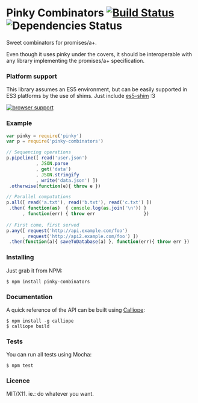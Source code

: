 # Pinky Combinators [![Build Status](https://travis-ci.org/killdream/pinky-combinators.png)](https://travis-ci.org/killdream/pinky-combinators) ![Dependencies Status](https://david-dm.org/killdream/pinky.png)

Sweet combinators for promises/a+.

Even though it uses pinky under the covers, it should be interoperable with any
library implementing the promises/a+ specification.


### Platform support

This library assumes an ES5 environment, but can be easily supported in ES3
platforms by the use of shims. Just include [es5-shim][] :3

[![browser support](http://ci.testling.com/killdream/pinky-combinators.png)](http://ci.testling.com/killdream/pinky-combinators)


### Example

```js
var pinky = require('pinky')
var p = require('pinky-combinators')

// Sequencing operations
p.pipeline([ read('user.json')
           , JSON.parse
           , get('data')
           , JSON.stringify
           , write('data.json') ])
 .otherwise(function(e){ throw e })

// Parallel computations
p.all([ read('a.txt'), read('b.txt'), read('c.txt') ])
 .then( function(as)  { console.log(as.join('\n')) }
      , function(err) { throw err                  })
 
// First come, first served
p.any([ request('http://api.example.com/foo')
      , request('http://api2.example.com/foo') ])
 .then(function(a){ saveToDatabase(a) }, function(err){ throw err })
```


### Installing

Just grab it from NPM:

    $ npm install pinky-combinators


### Documentation

A quick reference of the API can be built using [Calliope][]:

    $ npm install -g calliope
    $ calliope build


### Tests

You can run all tests using Mocha:

    $ npm test


### Licence

MIT/X11. ie.: do whatever you want.

[Calliope]: https://github.com/killdream/calliope
[es5-shim]: https://github.com/kriskowal/es5-shim
